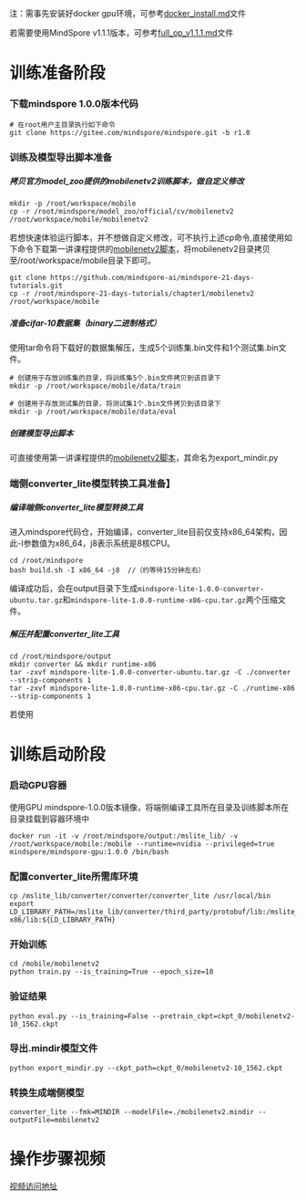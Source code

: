 注：需事先安装好docker gpu环境，可参考[docker_install.md](https://github.com/mindspore-ai/mindspore-21-days-tutorials/blob/main/chapter1/mobilenetv2/docker_install.md)文件

若需要使用MindSpore v1.1.1版本，可参考[full_op_v1.1.1.md](https://github.com/mindspore-ai/mindspore-21-days-tutorials/blob/main/chapter1/mobilenetv2/full_op_v1.1.1.md)文件

# 训练准备阶段
### 下载mindspore 1.0.0版本代码
```
# 在root用户主目录执行如下命令
git clone https://gitee.com/mindspore/mindspore.git -b r1.0
```

### 训练及模型导出脚本准备
##### 拷贝官方model_zoo提供的mobilenetv2训练脚本，做自定义修改
```
mkdir -p /root/workspace/mobile
cp -r /root/mindspore/model_zoo/official/cv/mobilenetv2 /root/workspace/mobile/mobilenetv2
```
若想快速体验运行脚本，并不想做自定义修改，可不执行上述cp命令,直接使用如下命令下载第一讲课程提供的[mobilenetv2脚本](https://github.com/mindspore-ai/mindspore-21-days-tutorials/tree/main/chapter1/mobilenetv2)，将mobilenetv2目录拷贝至/root/workspace/mobile目录下即可。

```
git clone https://github.com/mindspore-ai/mindspore-21-days-tutorials.git
cp -r /root/mindspore-21-days-tutorials/chapter1/mobilenetv2 /root/workspace/mobile
```

##### 准备cifar-10数据集（binary二进制格式）
使用tar命令将下载好的数据集解压，生成5个训练集.bin文件和1个测试集.bin文件。
```
# 创建用于存放训练集的目录，将训练集5个.bin文件拷贝到该目录下
mkdir -p /root/workspace/mobile/data/train

# 创建用于存放测试集的目录，将测试集1个.bin文件拷贝到该目录下
mkdir -p /root/workspace/mobile/data/eval
```

##### 创建模型导出脚本
可直接使用第一讲课程提供的[mobilenetv2脚本](https://github.com/mindspore-ai/mindspore-21-days-tutorials/tree/main/chapter1/mobilenetv2)，其命名为export_mindir.py


### 端侧converter_lite模型转换工具准备】
##### 编译端侧converter_lite模型转换工具
进入mindspore代码仓，开始编译，converter_lite目前仅支持x86_64架构，因此-I参数值为x86_64，j8表示系统是8核CPU。
```
cd /root/mindspore
bash build.sh -I x86_64 -j8  //（约等待15分钟左右）
```
编译成功后，会在output目录下生成`mindspore-lite-1.0.0-converter-ubuntu.tar.gz`和`mindspore-lite-1.0.0-runtime-x86-cpu.tar.gz`两个压缩文件。

##### 解压并配置converter_lite工具
```
cd /root/mindspore/output
mkdir converter && mkdir runtime-x86
tar -zxvf mindspore-lite-1.0.0-converter-ubuntu.tar.gz -C ./converter --strip-components 1
tar -zxvf mindspore-lite-1.0.0-runtime-x86-cpu.tar.gz -C ./runtime-x86 --strip-components 1
```

若使用


# 训练启动阶段
### 启动GPU容器
使用GPU mindspore-1.0.0版本镜像，将端侧编译工具所在目录及训练脚本所在目录挂载到容器环境中
```
docker run -it -v /root/mindspore/output:/mslite_lib/ -v /root/workspace/mobile:/mobile --runtime=nvidia --privileged=true mindspore/mindspore-gpu:1.0.0 /bin/bash
```

### 配置converter_lite所需库环境
```
cp /mslite_lib/converter/converter/converter_lite /usr/local/bin
export LD_LIBRARY_PATH=/mslite_lib/converter/third_party/protobuf/lib:/mslite_lib/converter/third_party/flatbuffers/lib:/mslite_lib/runtime-x86/lib:${LD_LIBRARY_PATH}
```

### 开始训练
```
cd /mobile/mobilenetv2
python train.py --is_training=True --epoch_size=10
```

### 验证结果
```
python eval.py --is_training=False --pretrain_ckpt=ckpt_0/mobilenetv2-10_1562.ckpt
```

### 导出.mindir模型文件
```
python export_mindir.py --ckpt_path=ckpt_0/mobilenetv2-10_1562.ckpt
```

### 转换生成端侧模型
```
converter_lite --fmk=MINDIR --modelFile=./mobilenetv2.mindir --outputFile=mobilenetv2
```

# 操作步骤视频
[视频访问地址](https://mslite-app.obs.cn-north-4.myhuaweicloud.com:443/%E6%93%8D%E4%BD%9C%E8%A7%86%E9%A2%91-%E7%BB%88%E7%89%882.mp4?AccessKeyId=PQ7DQUATQUMX3VMMPIPM&Expires=1606355515&Signature=A5ZpMN1CqGm8btd57Egvf9LjSuQ%3D)

